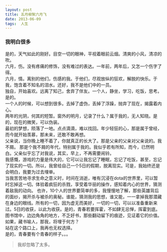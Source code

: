 ```yaml
---
layout: post  
title: 五月柳絮六月飞  
date: 2013-06-09  
tags:  人生
---
```

### 我明白很多 
是的，天气如此的刚好。目空一切的眼神，平视着眼前云烟。清爽的小风，清凉的吹。  
六月，伤。没有疼痛的修饰，没有难过的表达。一年前，两年后，又怎一个伤字了得。  
六月，情。离别的他们，伤感的我。于他们，尽观放纵的狂欢，解脱的快乐。于我，饱含着不知名的泪水。还好，我不是他们中的一员。  
独自，开始喜欢。远离了知己，舍弃了伴友。一个人，静坐，学习，吃饭，思考。是的。  
一个人的时候，可以想到很多。去掉了虚伪，丢掉了浮躁，抛弃了现在，揭露着内心。  
两年的光阴，何其的短暂。窗外的明月，记录了什么？属于我的，无人知晓。是的，现在的微笑，可以伪装。  
最初的梦想，陨落了一地。点点滴滴，难以找回。年少轻狂的心，那是属于曾经，而今就开始羡慕，那未来，还敢不敢再想。  
父亲说，当你晚上睡不着了，你就真正的长大了。那是父亲的父亲对父亲说的。我不屑。  那是个我不屑的年代，特别属于我的。我似乎若有所知，而今，已然明白。父亲似乎忘了对我说，其实，早上，不再需要闹铃。  
我感慨，游戏的力量是伟大的，它可以让我忘记了睡眠，忘记了吃饭，甚至，忘记了现实的一切。所以，我曾给自己一个5日的假期，脱离现实。可是，我始终还是会明白，我要为过去埋单。  
当我苦苦地寻求生命之意义时，时间在消逝，唯有沉浸在dota的世界里，可以暂时忘掉这一切。体验着疯狂的杀戮，享受着华丽的操作，感知着内心的世界，猜测着敌我的动向。  也许，10个人的世界要简单的多，我慢慢地了解，那些英雄背后的面纱，揭开杀与被杀的奥秘。谁能，猜测我的思想，谁又能，一一拿掉我那潜藏在身边的眼线。所有的一切，因为虚无而美好，一切的一切，可以以准备重新来过。5日的收获，以此为收获。是的，青春若要挥霍，不如肆无忌惮，挥霍到底。  
图书馆中，边边角角的地方，不乏好书，那些翻动留下的痕迹，见证着它的价值。如果，藏书喻人，那我，将埋于何方？  
站在这个路口上，我再也无权选择。  
是的，青春要有个青春的样子。。。  
>我却忽略了太多。